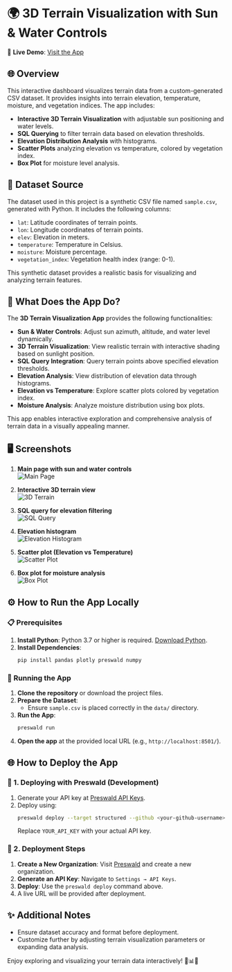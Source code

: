 # 🌍 3D Terrain Visualization with Sun & Water Controls

🔗 **Live Demo**: [Visit the App](https://hill-shadow-827014-0bvg2ju1-ndjz2ws6la-ue.a.run.app)

## 🌐 Overview
This interactive dashboard visualizes terrain data from a custom-generated CSV dataset. It provides insights into terrain elevation, temperature, moisture, and vegetation indices. The app includes:

- **Interactive 3D Terrain Visualization** with adjustable sun positioning and water levels.
- **SQL Querying** to filter terrain data based on elevation thresholds.
- **Elevation Distribution Analysis** with histograms.
- **Scatter Plots** analyzing elevation vs temperature, colored by vegetation index.
- **Box Plot** for moisture level analysis.

## 📂 Dataset Source
The dataset used in this project is a synthetic CSV file named `sample.csv`, generated with Python. It includes the following columns:

- `lat`: Latitude coordinates of terrain points.
- `lon`: Longitude coordinates of terrain points.
- `elev`: Elevation in meters.
- `temperature`: Temperature in Celsius.
- `moisture`: Moisture percentage.
- `vegetation_index`: Vegetation health index (range: 0-1).

This synthetic dataset provides a realistic basis for visualizing and analyzing terrain features.

## 🚀 What Does the App Do?
The **3D Terrain Visualization App** provides the following functionalities:

- **Sun & Water Controls**: Adjust sun azimuth, altitude, and water level dynamically.
- **3D Terrain Visualization**: View realistic terrain with interactive shading based on sunlight position.
- **SQL Query Integration**: Query terrain points above specified elevation thresholds.
- **Elevation Analysis**: View distribution of elevation data through histograms.
- **Elevation vs Temperature**: Explore scatter plots colored by vegetation index.
- **Moisture Analysis**: Analyze moisture distribution using box plots.

This app enables interactive exploration and comprehensive analysis of terrain data in a visually appealing manner.

## 🖥️ Screenshots

1. **Main page with sun and water controls**  
   ![Main Page](images/ss1.png)

2. **Interactive 3D terrain view**  
   ![3D Terrain](images/ss2.png)

3. **SQL query for elevation filtering**  
   ![SQL Query](images/ss3.png)

4. **Elevation histogram**  
   ![Elevation Histogram](images/ss4.png)

5. **Scatter plot (Elevation vs Temperature)**  
   ![Scatter Plot](images/ss5.png)

6. **Box plot for moisture analysis**  
   ![Box Plot](images/ss6.png)

## ⚙️ How to Run the App Locally

### 📋 Prerequisites

1. **Install Python**: Python 3.7 or higher is required. [Download Python](https://www.python.org/downloads/).
2. **Install Dependencies**:
   ```sh
   pip install pandas plotly preswald numpy
   ```

### 🚦 Running the App

1. **Clone the repository** or download the project files.
2. **Prepare the Dataset**:
   - Ensure `sample.csv` is placed correctly in the `data/` directory.
3. **Run the App**:
   ```sh
   preswald run
   ```
4. **Open the app** at the provided local URL (e.g., `http://localhost:8501/`).

## 🌐 How to Deploy the App

### 📌 1. Deploying with Preswald (Development)

1. Generate your API key at [Preswald API Keys](https://preswald.com/api-keys).
2. Deploy using:
   ```sh
   preswald deploy --target structured --github <your-github-username> --api-key YOUR_API_KEY
   ```
   Replace `YOUR_API_KEY` with your actual API key.

### 📌 2. Deployment Steps

1. **Create a New Organization**: Visit [Preswald](https://preswald.com) and create a new organization.
2. **Generate an API Key**: Navigate to `Settings → API Keys`.
3. **Deploy**: Use the `preswald deploy` command above.
4. A live URL will be provided after deployment.

## ✨ Additional Notes

- Ensure dataset accuracy and format before deployment.
- Customize further by adjusting terrain visualization parameters or expanding data analysis.

Enjoy exploring and visualizing your terrain data interactively! 🌄📊🚀
